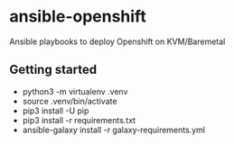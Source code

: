 # ansible-openshift

Ansible playbooks to deploy Openshift on KVM/Baremetal

## Getting started
- python3 -m virtualenv .venv
- source .venv/bin/activate
- pip3 install -U pip
- pip3 install -r requirements.txt
- ansible-galaxy install -r galaxy-requirements.yml
